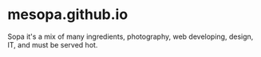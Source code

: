 # mesopa.github.io
Sopa it's a mix of many ingredients, photography, web developing, design, IT, and  must be served hot.
